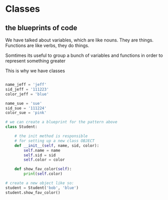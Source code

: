 # Classes
## the blueprints of code
We have talked about variables, which are like nouns. They are things. Functions are like verbs, they do things.

Somtimes its useful to group a bunch of variables and functions in order to represent something greater

This is why we have classes
```python

name_jeff = 'jeff'
sid_jeff = '111223'
color_jeff = 'blue'

name_sue = 'sue'
sid_sue = '111224'
color_sue = 'pink'

# we can create a blueprint for the pattern above
class Student:

    # the init method is responsible
    # for setting up a new class OBJECT
    def __init__(self, name, sid, color):
        self.name = name
        self.sid = sid
        self.color = color

    def show_fav_color(self):
        print(self.color)

# create a new object like so:
student = Student('bob', 'blue')
student.show_fav_color()
```
